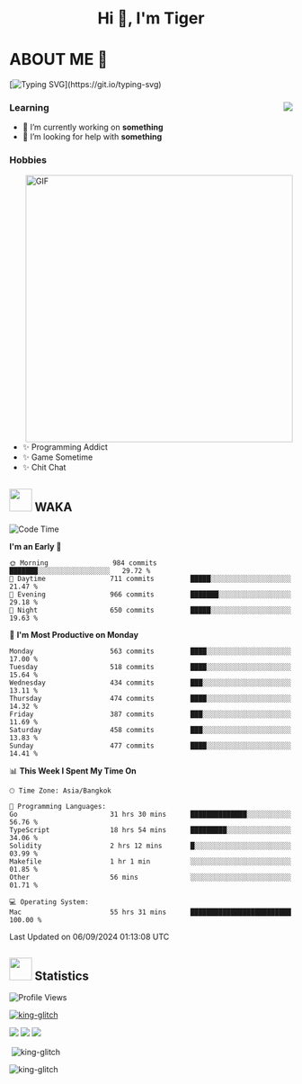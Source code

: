<h1 align="center">Hi 👋, I'm Tiger</h1>




# ABOUT ME 💬

[![Typing SVG](https://readme-typing-svg.herokuapp.com?color=22F771&vCenter=true&lines=A+perssionate+developer+from+nowhere.)](https://git.io/typing-svg)

<div>
 <img align="right" src="https://spotify-github-profile.vercel.app/api/view?uid=12129734423&cover_image=false&theme=default&bar_color=22d016&bar_color_cover=true" />
 <h3>Learning</h3>
 
 <ul>
  <li>🔭 I’m currently working on <b>something</b></li>
  <li>🤝 I’m looking for help with <b>something</b></li>
 </ul>
 
</div>
<div>
 <h3>Hobbies</h3>
 <img align="right" height="475px"  alt="GIF" src="https://i.pinimg.com/originals/1f/b7/db/1fb7dbee557e5ed509f7517da8a84d58.gif" />
 <ul>
  <li>✨ Programming Addict</li>
  <li>✨ Game Sometime</li>
  <li>✨ Chit Chat</li>
 </ul>
 
</div>



## <img height="40" src="https://raw.githubusercontent.com/innng/innng/master/assets/kyubey.gif"/> WAKA

<!--START_SECTION:waka-->
![Code Time](http://img.shields.io/badge/Code%20Time-2%2C328%20hrs%202%20mins-blue)

**I'm an Early 🐤** 

```text
🌞 Morning                984 commits         ███████░░░░░░░░░░░░░░░░░░   29.72 % 
🌆 Daytime                711 commits         █████░░░░░░░░░░░░░░░░░░░░   21.47 % 
🌃 Evening                966 commits         ███████░░░░░░░░░░░░░░░░░░   29.18 % 
🌙 Night                  650 commits         █████░░░░░░░░░░░░░░░░░░░░   19.63 % 
```
📅 **I'm Most Productive on Monday** 

```text
Monday                   563 commits         ████░░░░░░░░░░░░░░░░░░░░░   17.00 % 
Tuesday                  518 commits         ████░░░░░░░░░░░░░░░░░░░░░   15.64 % 
Wednesday                434 commits         ███░░░░░░░░░░░░░░░░░░░░░░   13.11 % 
Thursday                 474 commits         ████░░░░░░░░░░░░░░░░░░░░░   14.32 % 
Friday                   387 commits         ███░░░░░░░░░░░░░░░░░░░░░░   11.69 % 
Saturday                 458 commits         ███░░░░░░░░░░░░░░░░░░░░░░   13.83 % 
Sunday                   477 commits         ████░░░░░░░░░░░░░░░░░░░░░   14.41 % 
```


📊 **This Week I Spent My Time On** 

```text
🕑︎ Time Zone: Asia/Bangkok

💬 Programming Languages: 
Go                       31 hrs 30 mins      ██████████████░░░░░░░░░░░   56.76 % 
TypeScript               18 hrs 54 mins      █████████░░░░░░░░░░░░░░░░   34.06 % 
Solidity                 2 hrs 12 mins       █░░░░░░░░░░░░░░░░░░░░░░░░   03.99 % 
Makefile                 1 hr 1 min          ░░░░░░░░░░░░░░░░░░░░░░░░░   01.85 % 
Other                    56 mins             ░░░░░░░░░░░░░░░░░░░░░░░░░   01.71 % 

💻 Operating System: 
Mac                      55 hrs 31 mins      █████████████████████████   100.00 % 
```


 Last Updated on 06/09/2024 01:13:08 UTC
<!--END_SECTION:waka-->
## <img height="40" src="https://raw.githubusercontent.com/innng/innng/master/assets/kyubey.gif"/> Statistics
![Profile Views](https://komarev.com/ghpvc/?username=king-glitch)  

<p align="left"> 
 <a href="https://github.com/ryo-ma/github-profile-trophy">
  <img src="https://github-profile-trophy.vercel.app/?username=king-glitch&theme=dracula" alt="king-glitch" />
 </a> </p>

![](https://github-profile-summary-cards.vercel.app/api/cards/profile-details?username=king-glitch&theme=dracula)
![](https://github-profile-summary-cards.vercel.app/api/cards/stats?username=king-glitch&theme=dracula) 
![](https://github-profile-summary-cards.vercel.app/api/cards/productive-time?username=king-glitch&theme=dracula)


<p>&nbsp;<img align="center" src="https://github-readme-stats.vercel.app/api?username=king-glitch&theme=dracula" alt="king-glitch" /></p>

<p><img align="center" src="https://github-readme-streak-stats.herokuapp.com/?user=king-glitch&theme=dracula" alt="king-glitch" /></p>
